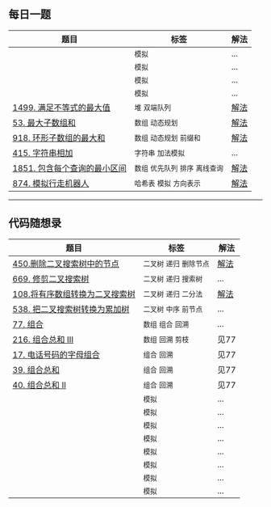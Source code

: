 ## 每日一题

| 题目 | 标签 | 解法 |
| --- | --- | --- |
| []() |`模拟`| ... |
| []() |`模拟`| ... |
| []() |`模拟`| ... |
| []() |`模拟`| ... |
| [1499. 满足不等式的最大值](https://leetcode.cn/problems/max-value-of-equation/description/) | `堆` `双端队列` | [解法](每日一题/lc1499_满足不等式的最大值.md) |
| [53. 最大子数组和](https://leetcode.cn/problems/maximum-subarray/description/) | `数组` `动态规划` | [解法](每日一题/lc53_918_环形子数组的最大和.md) |
| [918. 环形子数组的最大和](https://leetcode.cn/problems/maximum-sum-circular-subarray/description/) | `数组` `动态规划` `前缀和`| [解法](每日一题/lc53_918_环形子数组的最大和.md) |
| [415. 字符串相加](https://leetcode.cn/problems/add-strings/description/) | `字符串` `加法模拟` | ...  |
| [1851. 包含每个查询的最小区间](https://leetcode.cn/problems/minimum-interval-to-include-each-query/description/) |`数组`  `优先队列` `排序` `离线查询`| [解法](每日一题/lc1851_包含每个查询的最小区间.md) |
| [874. 模拟行走机器人](https://leetcode.cn/problems/walking-robot-simulation/) | `哈希表` `模拟` `方向表示`| [解法](每日一题/lc874_模拟行走机器人.md) |

--- 

## 代码随想录

| 题目 | 标签 | 解法 |
| ---- | ---- | --- |
| [450.删除二叉搜索树中的节点](https://leetcode.cn/problems/delete-node-in-a-bst/)| `二叉树` `递归` `删除节点` | [解法](代码随想录/二叉树/lc450_删除二叉搜索树中的节点.md) |
| [669. 修剪二叉搜索树](https://leetcode.cn/problems/trim-a-binary-search-tree/description/)|  `二叉树` `递归` `搜索树` | ... |
| [108.将有序数组转换为二叉搜索树](https://leetcode.cn/problems/convert-sorted-array-to-binary-search-tree/submissions/) |`二叉树` `递归` `二分法` | [解法](代码随想录/二叉树/lc108.将有序数组转化为二叉搜索树.md) |
| [538. 把二叉搜索树转换为累加树](https://leetcode.cn/problems/convert-bst-to-greater-tree/) |`二叉树`  `中序` `前节点`| ... |
| [77. 组合](https://leetcode.cn/problems/combinations/submissions/) |`数组`  `组合` `回溯`| ... |
| [216. 组合总和 III](https://leetcode.cn/problems/combination-sum-iii/) |`数组` `回溯` `剪枝`| 见77 |
| [17. 电话号码的字母组合](https://leetcode.cn/problems/letter-combinations-of-a-phone-number/) |`组合` `回溯`| 见77 |
| [39. 组合总和](https://leetcode.cn/problems/combination-sum/) |`组合` `回溯`| 见77 |
| [40. 组合总和 II](https://leetcode.cn/problems/combination-sum-ii/) |`组合` `回溯`| 见77 |
| []() |`模拟`| ... |
| []() |`模拟`| ... |
| []() |`模拟`| ... |
| []() |`模拟`| ... |
| []() |`模拟`| ... |
| []() |`模拟`| ... |
| []() |`模拟`| ... |
| []() |`模拟`| ... |
